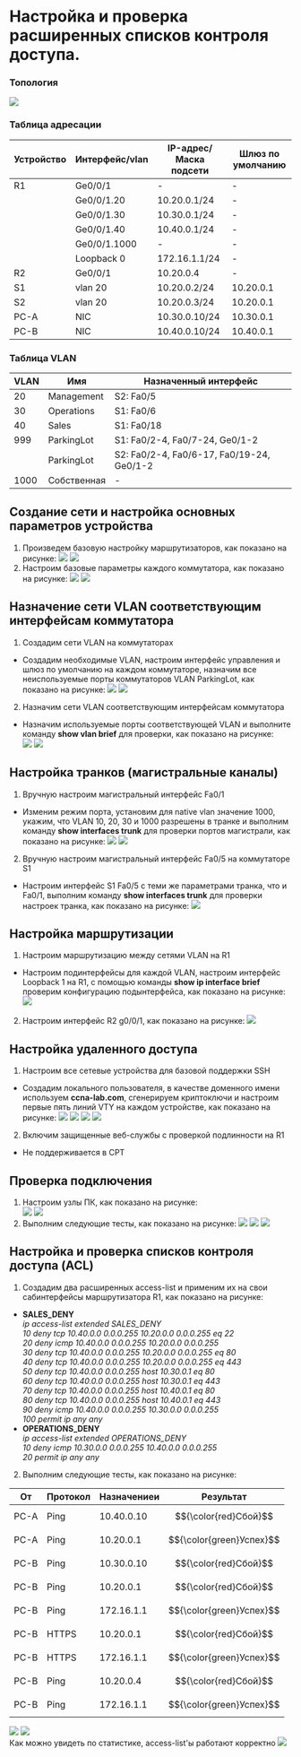 # Настройка и проверка расширенных списков контроля доступа.

### Топология
![](https://github.com/devops-user/otus/blob/main/homeworks/homework_29/images/topo.png)

### Таблица адресации
| Устройство | Интерфейс/vlan | IP-адрес/Маска подсети | Шлюз по умолчанию |
--- | --- | --- | --- |
| R1 | Ge0/0/1 | - | - |
|  | Ge0/0/1.20 | 10.20.0.1/24 | - |
|  | Ge0/0/1.30 | 10.30.0.1/24 | - |
|  | Ge0/0/1.40 | 10.40.0.1/24 | - |
|  | Ge0/0/1.1000 | - | - |
|  | Loopback 0 | 172.16.1.1/24 | - |
| R2 | Ge0/0/1 | 10.20.0.4 | - |
| S1 | vlan 20 | 10.20.0.2/24 | 10.20.0.1 |
| S2 | vlan 20 | 10.20.0.3/24 | 10.20.0.1 |
| PC-A | NIC | 10.30.0.10/24 | 10.30.0.1 |
| PC-B | NIC | 10.40.0.10/24 | 10.40.0.1 |

### Таблица VLAN
| VLAN | Имя | Назначенный интерфейс |
--- | ---| --- |
| 20 | Management | S2: Fa0/5 |
| 30 | Operations | S1: Fa0/6 |
| 40 | Sales | S1: Fa0/18 |
| 999 | ParkingLot | S1: Fa0/2-4, Fa0/7-24, Ge0/1-2 |
|  | ParkingLot | S2: Fa0/2-4, Fa0/6-17, Fa0/19-24, Ge0/1-2 |
| 1000 | Собственная | - |

## Создание сети и настройка основных параметров устройства
1. Произведем базовую настройку маршрутизаторов, как показано на рисунке:
![](https://github.com/devops-user/otus/blob/main/homeworks/homework_29/images/R1.png)
![](https://github.com/devops-user/otus/blob/main/homeworks/homework_29/images/R2.png)
3. Настроим базовые параметры каждого коммутатора, как показано на рисунке:
![](https://github.com/devops-user/otus/blob/main/homeworks/homework_29/images/S1.png)
![](https://github.com/devops-user/otus/blob/main/homeworks/homework_29/images/S2.png)

## Назначение сети VLAN соответствующим интерфейсам коммутатора
1. Создадим сети VLAN на коммутаторах
  * Создадим необходимые VLAN, настроим интерфейс управления и шлюз по умолчанию на каждом коммутаторе, назначим все неиспользуемые порты коммутаторов VLAN ParkingLot, как показано на рисунке:
![](https://github.com/devops-user/otus/blob/main/homeworks/homework_29/images/S1_vlan.png)
![](https://github.com/devops-user/otus/blob/main/homeworks/homework_29/images/S2_vlan.png)

2. Назначим сети VLAN соответствующим интерфейсам коммутатора
  * Назначим используемые порты соответствующей VLAN и выполните команду **show vlan brief** для проверки, как показано на рисунке:  
![](https://github.com/devops-user/otus/blob/main/homeworks/homework_29/images/S1_vlan2.png)
![](https://github.com/devops-user/otus/blob/main/homeworks/homework_29/images/S2_vlan2.png)

## Настройка транков (магистральные каналы)
1. Вручную настроим магистральный интерфейс Fa0/1
  * Изменим режим порта, установим для native vlan значение 1000, укажим, что VLAN 10, 20, 30 и 1000 разрешены в транке и выполним команду **show interfaces trunk** для проверки портов магистрали, как показано на рисунке:
![](https://github.com/devops-user/otus/blob/main/homeworks/homework_29/images/S1_trunk.png)
![](https://github.com/devops-user/otus/blob/main/homeworks/homework_29/images/S2_trunk.png)
2. Вручную настроим магистральный интерфейс Fa0/5 на коммутаторе S1
  * Настроим интерфейс S1 Fa0/5 с теми же параметрами транка, что и Fa0/1,	выполним команду **show interfaces trunk** для проверки настроек транка, как показано на рисунке:
![](https://github.com/devops-user/otus/blob/main/homeworks/homework_29/images/S1_trunk2.png)

## Настройка маршрутизации
1. Настроим маршрутизацию между сетями VLAN на R1
  * Настроим подинтерфейсы для каждой VLAN, настроим интерфейс Loopback 1 на R1, с помощью команды **show ip interface brief** проверим конфигурацию подынтерфейса, как показано на рисунке:
![](https://github.com/devops-user/otus/blob/main/homeworks/homework_29/images/R1_vlan.png)
2. Настроим интерфейс R2 g0/0/1, как показано на рисунке:
![](https://github.com/devops-user/otus/blob/main/homeworks/homework_29/images/R2_ip.png)

## Настройка удаленного доступа
1. Настроим все сетевые устройства для базовой поддержки SSH
  * Создадим локального пользователя, в качестве доменного имени используем **ccna-lab.com**, сгенерируем криптоключи и настроим первые пять линий VTY на каждом устройстве, как показано на рисунке:
![](https://github.com/devops-user/otus/blob/main/homeworks/homework_29/images/R1_ssh.png)
![](https://github.com/devops-user/otus/blob/main/homeworks/homework_29/images/R2_ssh.png)
![](https://github.com/devops-user/otus/blob/main/homeworks/homework_29/images/S1_ssh.png)
![](https://github.com/devops-user/otus/blob/main/homeworks/homework_29/images/S2_ssh.png)
2. Включим защищенные веб-службы с проверкой подлинности на R1
  * Не поддерживается в CPT

## Проверка подключения
1. Настроим узлы ПК, как показано на рисунке:  
![](https://github.com/devops-user/otus/blob/main/homeworks/homework_29/images/PC-A_ip.png)
![](https://github.com/devops-user/otus/blob/main/homeworks/homework_29/images/PC-B_ip.png)
2. Выполним следующие тесты, как показано на рисунке:
![](https://github.com/devops-user/otus/blob/main/homeworks/homework_29/images/PC-A_test.png)
![](https://github.com/devops-user/otus/blob/main/homeworks/homework_29/images/PC-B_test.png)
![](https://github.com/devops-user/otus/blob/main/homeworks/homework_29/images/PC-B_test2.png)

## Настройка и проверка списков контроля доступа (ACL)
1. Создадим два расширенных access-list и применим их на свои сабинтерфейсы маршрутизатора R1, как показано на рисунке:
  * **SALES_DENY**  
*ip access-list extended SALES_DENY*  
*10 deny tcp 10.40.0.0 0.0.0.255 10.20.0.0 0.0.0.255 eq 22*  
*20 deny icmp 10.40.0.0 0.0.0.255 10.20.0.0 0.0.0.255*  
*30 deny tcp 10.40.0.0 0.0.0.255 10.20.0.0 0.0.0.255 eq 80*  
*40 deny tcp 10.40.0.0 0.0.0.255 10.20.0.0 0.0.0.255 eq 443*  
*50 deny tcp 10.40.0.0 0.0.0.255 host 10.30.0.1 eq 80*  
*60 deny tcp 10.40.0.0 0.0.0.255 host 10.30.0.1 eq 443*  
*70 deny tcp 10.40.0.0 0.0.0.255 host 10.40.0.1 eq 80*  
*80 deny tcp 10.40.0.0 0.0.0.255 host 10.40.0.1 eq 443*  
*90 deny icmp 10.40.0.0 0.0.0.255 10.30.0.0 0.0.0.255*  
*100 permit ip any any*  
  * **OPERATIONS_DENY**  
*ip access-list extended OPERATIONS_DENY*  
 *10 deny icmp 10.30.0.0 0.0.0.255 10.40.0.0 0.0.0.255*  
 *20 permit ip any any*
2. Выполним следующие тесты, как показано на рисунке:

| От | Протокол | Назначениеи | Результат |
--- | --- | --- | --- |
| PC-A | Ping | 10.40.0.10 | $${\color{red}Сбой}$$ |
| PC-A | Ping | 10.20.0.1 | $${\color{green}Успех}$$ |
| PC-B | Ping | 10.30.0.10 | $${\color{red}Сбой}$$ |
| PC-B | Ping | 10.20.0.1 | $${\color{red}Сбой}$$ |
| PC-B | Ping | 172.16.1.1 | $${\color{green}Успех}$$ |
| PC-B | HTTPS | 10.20.0.1 | $${\color{red}Сбой}$$ |
| PC-B | HTTPS | 172.16.1.1 | $${\color{green}Успех}$$ |
| PC-B | Ping | 10.20.0.4 | $${\color{red}Сбой}$$ |
| PC-B | Ping | 172.16.1.1 | $${\color{green}Успех}$$ |

![](https://github.com/devops-user/otus/blob/main/homeworks/homework_29/images/PC-A_test2.png)
![](https://github.com/devops-user/otus/blob/main/homeworks/homework_29/images/PC-B_test3.png)  
Как можно увидеть по статистике, access-list'ы работают корректно 
![](https://github.com/devops-user/otus/blob/main/homeworks/homework_29/images/R1_acl.png)
